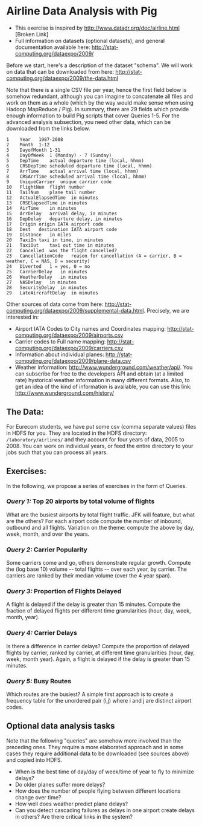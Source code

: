 # Airline Data Analysis with Pig

+ This exercise is inspired by http://www.datadr.org/doc/airline.html [Broken Link]
+ Full information on datasets (optional datasets), and general documentation available here: http://stat-computing.org/dataexpo/2009/

Before we start, here's a description of the dataset "schema". We will work on data that can be downloaded from here: http://stat-computing.org/dataexpo/2009/the-data.html

Note that there is a single CSV file per year, hence the first field below is somehow redundant, although you can imagine to concatenate all files and work on them as a whole (which by the way would make sense when using Hadoop MapReduce / Pig). In summary, there are 29 fields which provide enough information to build Pig scripts that cover Queries 1-5. For the advanced analysis subsection, you need other data, which can be downloaded from the links below.

```
1	 Year	1987-2008
2	 Month	1-12
3	 DayofMonth	1-31
4	 DayOfWeek	1 (Monday) - 7 (Sunday)
5	 DepTime	actual departure time (local, hhmm)
6	 CRSDepTime	scheduled departure time (local, hhmm)
7	 ArrTime	actual arrival time (local, hhmm)
8	 CRSArrTime	scheduled arrival time (local, hhmm)
9	 UniqueCarrier	unique carrier code
10	 FlightNum	flight number
11	 TailNum	plane tail number
12	 ActualElapsedTime	in minutes
13	 CRSElapsedTime	in minutes
14	 AirTime	in minutes
15	 ArrDelay	arrival delay, in minutes
16	 DepDelay	departure delay, in minutes
17	 Origin	origin IATA airport code
18	 Dest	destination IATA airport code
19	 Distance	in miles
20	 TaxiIn	taxi in time, in minutes
21	 TaxiOut	taxi out time in minutes
22	 Cancelled	was the flight cancelled?
23	 CancellationCode	reason for cancellation (A = carrier, B = weather, C = NAS, D = security)
24	 Diverted	1 = yes, 0 = no
25	 CarrierDelay	in minutes
26	 WeatherDelay	in minutes
27	 NASDelay	in minutes
28	 SecurityDelay	in minutes
29	 LateAircraftDelay	in minutes
```

Other sources of data come from here: http://stat-computing.org/dataexpo/2009/supplemental-data.html. Precisely, we are interested in:

+ Airport IATA Codes to City names and Coordinates mapping: http://stat-computing.org/dataexpo/2009/airports.csv
+ Carrier codes to Full name mapping: http://stat-computing.org/dataexpo/2009/carriers.csv
+ Information about individual planes: http://stat-computing.org/dataexpo/2009/plane-data.csv
+ Weather information: http://www.wunderground.com/weather/api/. You can subscribe for free to the developers API and obtain (at a limited rate) hystorical weather information in many different formats. Also, to get an idea of the kind of information is available, you can use this link: http://www.wunderground.com/history/

## The Data:
For Eurecom students, we have put some csv (comma separate values) files in HDFS for you. They are located in the HDFS directory: ```/laboratory/airlines/``` and they account for four years of data, 2005 to 2008. You can work on individual years, or feed the entire directory to your jobs such that you can process all years.

## Exercises:
In the following, we propose a series of exercises in the form of Queries.

### *Query 1:* Top 20 airports by total volume of flights 

What are the busiest airports by total flight traffic. JFK will feature, but what are the others? For each airport code compute the number of inbound, outbound and all flights. Variation on the theme: compute the above by day, week, month, and over the years.

### *Query 2:* Carrier Popularity 

Some carriers come and go, others demonstrate regular growth. Compute the (log base 10) volume -- total flights -- over each year, by carrier. The carriers are ranked by their median volume (over the 4 year span).

### *Query 3:* Proportion of Flights Delayed 

A flight is delayed if the delay is greater than 15 minutes. Compute the fraction of delayed flights per different time granularities (hour, day, week, month, year).

### *Query 4:* Carrier Delays

Is there a difference in carrier delays? Compute the proportion of delayed flights by carrier, ranked by carrier, at different time granularities (hour, day, week, month year). Again, a flight is delayed if the delay is greater than 15 minutes.

### *Query 5:* Busy Routes

Which routes are the busiest? A simple first approach is to create a frequency table for the unordered pair (i,j) where i and j are distinct airport codes.

## Optional data analysis tasks
Note that the following "queries" are somehow more involved than the preceding ones. They require a more elaborated approach and in some cases they require additional data to be downloaded (see sources above) and copied into HDFS.

+ When is the best time of day/day of week/time of year to fly to minimize delays?
+ Do older planes suffer more delays?
+ How does the number of people flying between different locations change over time?
+ How well does weather predict plane delays?
+ Can you detect cascading failures as delays in one airport create delays in others? Are there critical links in the system?

